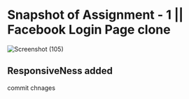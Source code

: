 # Snapshot of Assignment - 1 || Facebook Login Page clone

![Screenshot (105)](https://github.com/sambitsingha/practice/assets/110420002/aef85ff7-b6c8-4a0a-a9ed-360c2e10eb36)

## ResponsiveNess added
commit chnages
